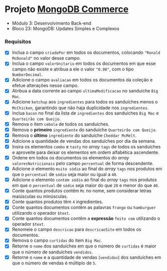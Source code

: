 # Projeto [MongoDB Commerce](https://github.com/tryber/sd-012-mongodb-commerce/pull/96)
  - Módulo 3: Desenvolvimento Back-end
  - Bloco 23: MongoDB: Updates Simples e Complexos
### Requisitos
- [x] Inclua o campo `criadoPor` em todos os documentos, colocando `"Ronald McDonald"` no valor desse campo.
- [x] Inclua o campo `valorUnitario` em todos os documentos em que esse campo não existe e atribua a ele o valor `"0.00"`, com o tipo `NumberDecimal`.
- [x] Adicione o campo `avaliacao` em todos os documentos da coleção e efetue alterações nesse campo.
- [x] Atribua a data corrente ao campo `ultimaModificacao` no sanduíche `Big Mac`.
- [x] Adicione `ketchup` aos `ingredientes` para todos os sanduíches menos o `McChicken`, garantindo que não haja duplicidade nos `ingredientes`.
- [x] Inclua `bacon` no final da lista de `ingredientes` dos sanduíches `Big Mac` e `Quarteirão com Queijo`.
- [x] Remova o item `cebola` de todos os sanduíches.
- [x] Remova o **primeiro** `ingrediente` do sanduíche `Quarteirão com Queijo`.
- [x] Remova o **último** `ingrediente` do sanduíche `Cheddar McMelt`.
- [x] Adicione a quantidade de vendas dos sanduíches por dia da semana.
- [x] Insira os elementos `combo` e `tasty` no _array_ `tags` de todos os sanduíches e aproveite para deixar os elementos em ordem alfabética ascendente.
- [x] Ordene em todos os documentos os elementos do _array_ `valoresNutricionais` pelo campo `percentual` de forma descendente.
- [x] Adicione o elemento `muito sódio` ao final do _array_ `tags` nos produtos em que o `percentual` de `sódio` seja maior ou igual a `40`.
- [x] Adicione o elemento `contém sódio` ao final do _array_ `tags` nos produtos em que o `percentual` de `sódio` seja maior do que `20` e menor do que `40`.
- [x] Conte quantos produtos contêm `Mc` no nome, sem considerar letras maiúsculas ou minúsculas.
- [x] Conte quantos produtos têm `4` ingredientes.
- [x] Conte quantos documentos contêm as palavras `frango` ou `hamburguer` utilizando o operador `$text`.
- [x] Conte quantos documentos contêm a **expressão** `feito com` utilizando o operador `$text`.
- [x] Renomeie o campo `descricao` para `descricaoSite` em todos os documentos.
- [x] Remova o campo `curtidas` do item `Big Mac`.
- [x] Retorne o `nome` dos sanduíches em que o número de `curtidas` é maior que o número de sanduíches `vendidos`.
- [x] Retorne o `nome` e a quantidade de vendas (`vendidos`) dos sanduíches em que o número de vendas é múltiplo de `5`.
